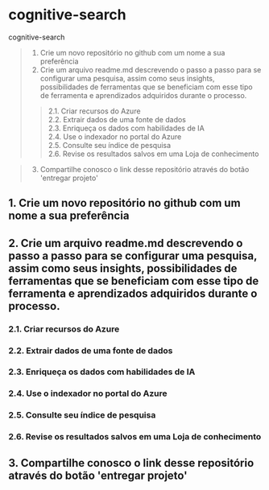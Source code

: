# cognitive-search  
cognitive-search  

> 1. Crie um novo repositório no github com um nome a sua preferência  
> 2. Crie um arquivo readme.md descrevendo o passo a passo para se configurar uma pesquisa, assim como seus insights, possibilidades de ferramentas que se beneficiam com esse tipo de ferramenta e aprendizados adquiridos durante o processo.  
>> 2.1. Criar recursos do Azure  
> 2.2. Extrair dados de uma fonte de dados  
> 2.3. Enriqueça os dados com habilidades de IA  
> 2.4. Use o indexador no portal do Azure  
> 2.5. Consulte seu índice de pesquisa  
> 2.6. Revise os resultados salvos em uma Loja de conhecimento  

> 3. Compartilhe conosco o link desse repositório através do botão 'entregar projeto'  

## 1. Crie um novo repositório no github com um nome a sua preferência  

## 2. Crie um arquivo readme.md descrevendo o passo a passo para se configurar uma pesquisa, assim como seus insights, possibilidades de ferramentas que se beneficiam com esse tipo de ferramenta e aprendizados adquiridos durante o processo.  

### 2.1. Criar recursos do Azure  

### 2.2. Extrair dados de uma fonte de dados  

### 2.3. Enriqueça os dados com habilidades de IA  

### 2.4. Use o indexador no portal do Azure  

### 2.5. Consulte seu índice de pesquisa  

### 2.6. Revise os resultados salvos em uma Loja de conhecimento  

## 3. Compartilhe conosco o link desse repositório através do botão 'entregar projeto'  
